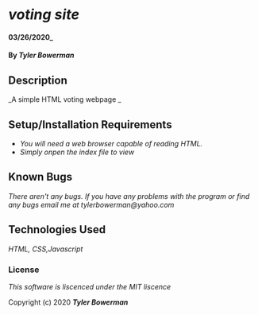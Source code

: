 # _voting site_

####  03/26/2020_

#### By _**Tyler Bowerman**_

## Description

_A simple HTML voting webpage  _

## Setup/Installation Requirements

* _You will need a web browser capable of reading HTML._
* _Simply onpen the index file to view_


## Known Bugs

_There aren't any bugs._
_If you have any problems with the program or find any bugs email me at tylerbowerman@yahoo.com_
## Technologies Used

_HTML, CSS,Javascript_

### License

*This software is liscenced under the MIT liscence*

Copyright (c) 2020 **_Tyler Bowerman_**
